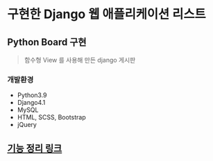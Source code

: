 # 구현한 Django 웹 애플리케이션 리스트

## Python Board 구현
> 함수형 View 를 사용해 만든 django 게시판

### 개발환경
- Python3.9
- Django4.1
- MySQL
- HTML, SCSS, Bootstrap
- jQuery

## [기능 정리 링크](doit/mysite/README.md)

